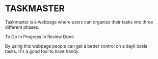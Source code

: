 # TASKMASTER

Taskmaster is a webpage where users can organize their tasks into three different phases. 

To Do
In Progress
In Review
Done

By using this webpage people can get a better control on a dayli basis tasks. It's a good tool to have handy.



<!--  - SELF NOTE FOR THE PROJECT PROCESS
       - add functionality
- As a paid developer. I should proceed every project by following the next steps.

1. Create a local project.
2. Save a copy in a remote repository.
3. Rename master to main branch and add two more. 

       - Develop branch will merge in "feature-branches".
       - feature/edit-task will hold all the newest code.


After you did the setup is a good practice to outline what you are doing. 

Github issues can help you keeping updated where you're at in your webpage. -->

